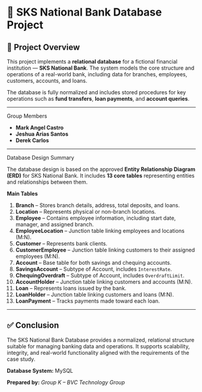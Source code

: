# 🏦 SKS National Bank Database Project

## 📘 Project Overview

This project implements a **relational database** for a fictional financial institution — **SKS National Bank**.
The system models the core structure and operations of a real-world bank, including data for branches, employees, customers, accounts, and loans.

The database is fully normalized and includes stored procedures for key operations such as **fund transfers**, **loan payments**, and **account queries**.

---
 Group Members

* **Mark Angel Castro**
* **Jeshua Arias Santos**
* **Derek Carlos**

---
 Database Design Summary

The database design is based on the approved **Entity Relationship Diagram (ERD)** for SKS National Bank.
It includes **13 core tables** representing entities and relationships between them.

 **Main Tables**

1. **Branch** – Stores branch details, address, total deposits, and loans.
2. **Location** – Represents physical or non-branch locations.
3. **Employee** – Contains employee information, including start date, manager, and assigned branch.
4. **EmployeeLocation** – Junction table linking employees and locations (M:N).
5. **Customer** – Represents bank clients.
6. **CustomerEmployee** – Junction table linking customers to their assigned employees (M:N).
7. **Account** – Base table for both savings and chequing accounts.
8. **SavingsAccount** – Subtype of Account, includes `InterestRate`.
9. **ChequingOverdraft** – Subtype of Account, includes `OverdraftLimit`.
10. **AccountHolder** – Junction table linking customers and accounts (M:N).
11. **Loan** – Represents loans issued by the bank.
12. **LoanHolder** – Junction table linking customers and loans (M:N).
13. **LoanPayment** – Tracks payments made toward each loan.

---


## ✅ Conclusion

The SKS National Bank Database provides a normalized, relational structure suitable for managing banking data and operations.
It supports scalability, integrity, and real-world functionality aligned with the requirements of the case study.

**Database System:** MySQL

**Prepared by:**
*Group K – BVC Technology Group*

